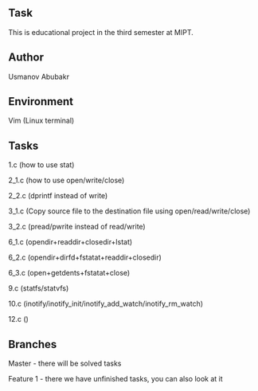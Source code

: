 ## Task
This is educational project in the third semester at MIPT.

## Author

Usmanov Abubakr

## Environment

Vim (Linux terminal)

## Tasks
1.c    (how to use stat)

2_1.c  (how to use open/write/close)

2_2.c  (dprintf instead of write)

3_1.c  (Copy source file to the destination file using open/read/write/close)

3_2.c  (pread/pwrite instead of read/write)

6_1.c  (opendir+readdir+closedir+lstat)

6_2.c  (opendir+dirfd+fstatat+readdir+closedir)

6_3.c  (open+getdents+fstatat+close)

9.c    (statfs/statvfs)

10.c   (inotify/inotify_init/inotify_add_watch/inotify_rm_watch)

12.c   ()

## Branches
Master - there will be solved tasks

Feature 1 - there we have unfinished tasks, you can also look at it

